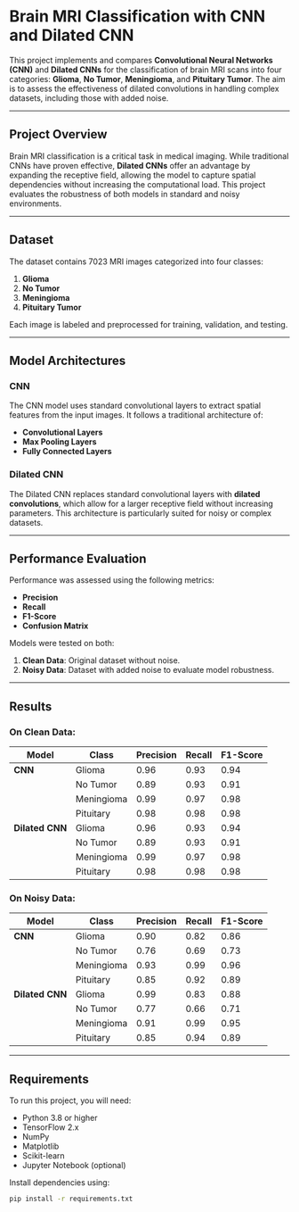 # Brain MRI Classification with CNN and Dilated CNN

This project implements and compares **Convolutional Neural Networks (CNN)** and **Dilated CNNs** for the classification of brain MRI scans into four categories: **Glioma**, **No Tumor**, **Meningioma**, and **Pituitary Tumor**. The aim is to assess the effectiveness of dilated convolutions in handling complex datasets, including those with added noise.

---

## Project Overview

Brain MRI classification is a critical task in medical imaging. While traditional CNNs have proven effective, **Dilated CNNs** offer an advantage by expanding the receptive field, allowing the model to capture spatial dependencies without increasing the computational load. This project evaluates the robustness of both models in standard and noisy environments.

---

## Dataset

The dataset contains 7023 MRI images categorized into four classes:
1. **Glioma**
2. **No Tumor**
3. **Meningioma**
4. **Pituitary Tumor**

Each image is labeled and preprocessed for training, validation, and testing.

---

## Model Architectures

### CNN
The CNN model uses standard convolutional layers to extract spatial features from the input images. It follows a traditional architecture of:
- **Convolutional Layers**
- **Max Pooling Layers**
- **Fully Connected Layers**

### Dilated CNN
The Dilated CNN replaces standard convolutional layers with **dilated convolutions**, which allow for a larger receptive field without increasing parameters. This architecture is particularly suited for noisy or complex datasets.

---

## Performance Evaluation

Performance was assessed using the following metrics:
- **Precision**
- **Recall**
- **F1-Score**
- **Confusion Matrix**

Models were tested on both:
1. **Clean Data**: Original dataset without noise.
2. **Noisy Data**: Dataset with added noise to evaluate model robustness.

---

## Results

### On Clean Data:
| Model        | Class        | Precision | Recall | F1-Score |
|--------------|--------------|-----------|--------|----------|
| **CNN**      | Glioma       | 0.96      | 0.93   | 0.94     |
|              | No Tumor     | 0.89      | 0.93   | 0.91     |
|              | Meningioma   | 0.99      | 0.97   | 0.98     |
|              | Pituitary    | 0.98      | 0.98   | 0.98     |
| **Dilated CNN** | Glioma    | 0.96      | 0.93   | 0.94     |
|              | No Tumor     | 0.89      | 0.93   | 0.91     |
|              | Meningioma   | 0.99      | 0.97   | 0.98     |
|              | Pituitary    | 0.98      | 0.98   | 0.98     |

### On Noisy Data:
| Model        | Class        | Precision | Recall | F1-Score |
|--------------|--------------|-----------|--------|----------|
| **CNN**      | Glioma       | 0.90      | 0.82   | 0.86     |
|              | No Tumor     | 0.76      | 0.69   | 0.73     |
|              | Meningioma   | 0.93      | 0.99   | 0.96     |
|              | Pituitary    | 0.85      | 0.92   | 0.89     |
| **Dilated CNN** | Glioma    | 0.99      | 0.83   | 0.88     |
|              | No Tumor     | 0.77      | 0.66   | 0.71     |
|              | Meningioma   | 0.91      | 0.99   | 0.95     |
|              | Pituitary    | 0.85      | 0.94   | 0.89     |

---

## Requirements

To run this project, you will need:
- Python 3.8 or higher
- TensorFlow 2.x
- NumPy
- Matplotlib
- Scikit-learn
- Jupyter Notebook (optional)

Install dependencies using:
```bash
pip install -r requirements.txt
